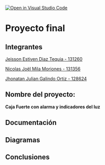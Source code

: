 [![Open in Visual Studio Code](https://classroom.github.com/assets/open-in-vscode-2e0aaae1b6195c2367325f4f02e2d04e9abb55f0b24a779b69b11b9e10269abc.svg)](https://classroom.github.com/online_ide?assignment_repo_id=19618318&assignment_repo_type=AssignmentRepo)
# Proyecto final

## Integrantes

[Jeisson Estiven Diaz Tequia - 131260](https://github.com/JeissonDi)

[Nicolas Joël Mila Moriones - 131356](https://github.com/Mikironi)

[Jhonatan Julian Galindo Ortiz - 128624](https://github.com/Jhonatan127galindo)


## Nombre del proyecto: 

**Caja Fuerte con alarma y indicadores del luz**

## Documentación


## Diagramas


## Conclusiones


<!-- Crear una carpeta src e incluir en ella los códigos y/o el proyecto de mplab-->
